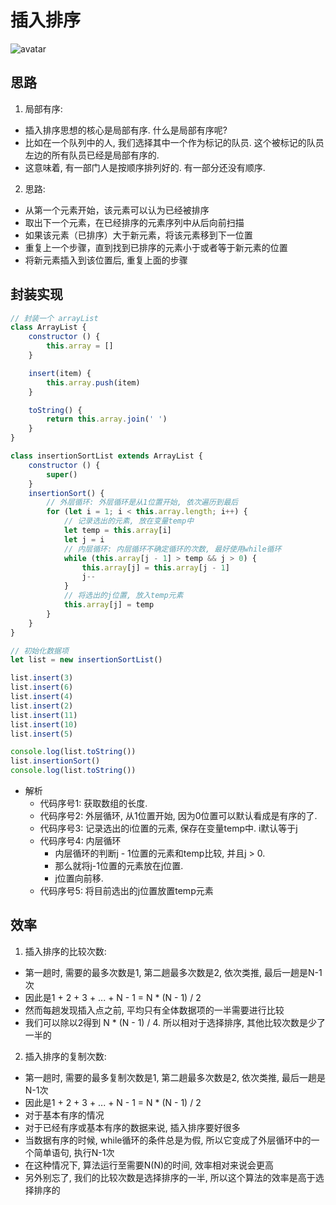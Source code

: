 # 插入排序
![avatar](https://upload-images.jianshu.io/upload_images/1102036-bd898c9bfd2f1540?imageMogr2/auto-orient/strip|imageView2/2/w/383/format/webp)
## 思路
1. 局部有序:
 - 插入排序思想的核心是局部有序. 什么是局部有序呢? 
 - 比如在一个队列中的人, 我们选择其中一个作为标记的队员. 这个被标记的队员左边的所有队员已经是局部有序的. 
 - 这意味着, 有一部门人是按顺序排列好的. 有一部分还没有顺序. 
2. 思路:
 - 从第一个元素开始，该元素可以认为已经被排序 
 - 取出下一个元素，在已经排序的元素序列中从后向前扫描 
 - 如果该元素（已排序）大于新元素，将该元素移到下一位置 
 - 重复上一个步骤，直到找到已排序的元素小于或者等于新元素的位置 
 - 将新元素插入到该位置后, 重复上面的步骤

## 封装实现
```js
// 封装一个 arrayList
class ArrayList {
    constructor () {
        this.array = []
    }

    insert(item) {
        this.array.push(item)
    }

    toString() {
        return this.array.join(' ')
    }
}

class insertionSortList extends ArrayList {
    constructor () {
        super()
    }
    insertionSort() {
        // 外层循环: 外层循环是从1位置开始, 依次遍历到最后
        for (let i = 1; i < this.array.length; i++) {
            // 记录选出的元素, 放在变量temp中
            let temp = this.array[i]
            let j = i
            // 内层循环: 内层循环不确定循环的次数, 最好使用while循环
            while (this.array[j - 1] > temp && j > 0) {
                this.array[j] = this.array[j - 1]
                j--
            }
            // 将选出的j位置, 放入temp元素
            this.array[j] = temp
        }
    }
}

// 初始化数据项
let list = new insertionSortList()

list.insert(3)
list.insert(6)
list.insert(4)
list.insert(2)
list.insert(11)
list.insert(10)
list.insert(5)

console.log(list.toString())
list.insertionSort()
console.log(list.toString())
```
 - 解析 
    - 代码序号1: 获取数组的长度. 
    - 代码序号2: 外层循环, 从1位置开始, 因为0位置可以默认看成是有序的了. 
    - 代码序号3: 记录选出的i位置的元素, 保存在变量temp中. i默认等于j 
    - 代码序号4: 内层循环 
        - 内层循环的判断j - 1位置的元素和temp比较, 并且j > 0. 
        - 那么就将j-1位置的元素放在j位置. 
        - j位置向前移. 
    - 代码序号5: 将目前选出的j位置放置temp元素

## 效率
1. 插入排序的比较次数:
 - 第一趟时, 需要的最多次数是1, 第二趟最多次数是2, 依次类推, 最后一趟是N-1次
 - 因此是1 + 2 + 3 + ... + N - 1 = N * (N - 1) / 2
 - 然而每趟发现插入点之前, 平均只有全体数据项的一半需要进行比较
 - 我们可以除以2得到 N * (N - 1) / 4. 所以相对于选择排序, 其他比较次数是少了一半的
2. 插入排序的复制次数:
 - 第一趟时, 需要的最多复制次数是1, 第二趟最多次数是2, 依次类推, 最后一趟是N-1次
 - 因此是1 + 2 + 3 + ... + N - 1 = N * (N - 1) / 2
 - 对于基本有序的情况 
 - 对于已经有序或基本有序的数据来说, 插入排序要好很多
 - 当数据有序的时候, while循环的条件总是为假, 所以它变成了外层循环中的一个简单语句, 执行N-1次 
 - 在这种情况下, 算法运行至需要N(N)的时间, 效率相对来说会更高
 - 另外别忘了, 我们的比较次数是选择排序的一半, 所以这个算法的效率是高于选择排序的
